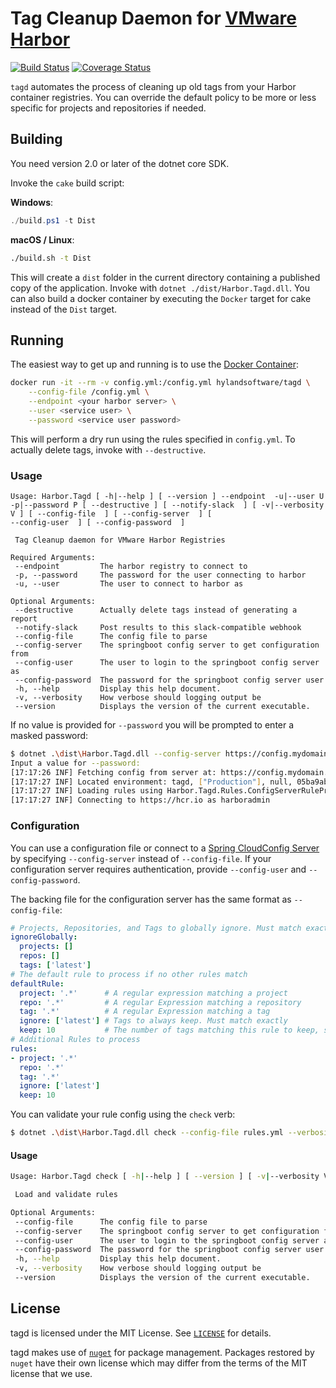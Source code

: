 # Tag Cleanup Daemon for [VMware Harbor](https://github.com/vmware/harbor)

[![Build Status](https://travis-ci.org/HylandSoftware/Harbor.Tagd.svg?branch=master)](https://travis-ci.org/HylandSoftware/Harbor.Tagd) [![Coverage Status](https://coveralls.io/repos/github/HylandSoftware/Harbor.Tagd/badge.svg?branch=master)](https://coveralls.io/github/HylandSoftware/Harbor.Tagd?branch=master)

`tagd` automates the process of cleaning up old tags from your Harbor container
registries. You can override the default policy to be more or less specific for
projects and repositories if needed.

## Building

You need version 2.0 or later of the dotnet core SDK.

Invoke the `cake` build script:

**Windows**:

```powershell
./build.ps1 -t Dist
```

**macOS / Linux**:

```bash
./build.sh -t Dist
```

This will create a `dist` folder in the current directory containing a published
copy of the application. Invoke with `dotnet ./dist/Harbor.Tagd.dll`. You can
also build a docker container by executing the `Docker` target for cake instead
of the `Dist` target.

## Running

The easiest way to get up and running is to use the [Docker Container](https://hub.docker.com/r/hylandsoftware/tagd/):

```bash
docker run -it --rm -v config.yml:/config.yml hylandsoftware/tagd \
    --config-file /config.yml \
    --endpoint <your harbor server> \
    --user <service user> \
    --password <service user password>
```

This will perform a dry run using the rules specified in `config.yml`. To
actually delete tags, invoke with `--destructive`.

### Usage

```text
Usage: Harbor.Tagd [ -h|--help ] [ --version ] --endpoint  -u|--user U -p|--password P [ --destructive ] [ --notify-slack  ] [ -v|--verbosity V ] [ --config-file  ] [ --config-server  ] [
--config-user  ] [ --config-password  ]

 Tag Cleanup daemon for VMware Harbor Registries

Required Arguments:
 --endpoint         The harbor registry to connect to
 -p, --password     The password for the user connecting to harbor
 -u, --user         The user to connect to harbor as

Optional Arguments:
 --destructive      Actually delete tags instead of generating a report
 --notify-slack     Post results to this slack-compatible webhook
 --config-file      The config file to parse
 --config-server    The springboot config server to get configuration from
 --config-user      The user to login to the springboot config server as
 --config-password  The password for the springboot config server user
 -h, --help         Display this help document.
 -v, --verbosity    How verbose should logging output be
 --version          Displays the version of the current executable.
```

If no value is provided for `--password` you will be prompted to enter a masked password:

```bash
$ dotnet .\dist\Harbor.Tagd.dll --config-server https://config.mydomain.net --verbosity verbose --endpoint https://hcr.io --user harboradmin --password
Input a value for --password:
[17:17:26 INF] Fetching config from server at: https://config.mydomain.net
[17:17:27 INF] Located environment: tagd, ["Production"], null, 05ba9ab0fe7b8846da1863cac3b4eebaa260c54b
[17:17:27 INF] Loading rules using Harbor.Tagd.Rules.ConfigServerRuleProvider
[17:17:27 INF] Connecting to https://hcr.io as harboradmin
```

### Configuration

You can use a configuration file or connect to a [Spring CloudConfig Server](https://cloud.spring.io/spring-cloud-config/)
by specifying `--config-server` instead of `--config-file`. If your configuration
server requires authentication, provide `--config-user` and `--config-password`.

The backing file for the configuration server has the same format as
`--config-file`:

```yml
# Projects, Repositories, and Tags to globally ignore. Must match exactly
ignoreGlobally:
  projects: []
  repos: []
  tags: ['latest']
# The default rule to process if no other rules match
defaultRule:
  project: '.*'      # A regular expression matching a project
  repo: '.*'         # A regular Expression matching a repository
  tag: '.*'          # A regular Expression matching a tag
  ignore: ['latest'] # Tags to always keep. Must match exactly
  keep: 10           # The number of tags matching this rule to keep, sorted by creation date
# Additional Rules to process
rules:
- project: '.*'
  repo: '.*'
  tag: '.*'
  ignore: ['latest']
  keep: 10
```

You can validate your rule config using the `check` verb:

```bash
$ dotnet .\dist\Harbor.Tagd.dll check --config-file rules.yml --verbosity verbose
```

#### Usage

```bash
Usage: Harbor.Tagd check [ -h|--help ] [ --version ] [ -v|--verbosity V ] [ --config-file  ] [ --config-server  ] [ --config-user  ] [ --config-password  ]

 Load and validate rules

Optional Arguments:
 --config-file      The config file to parse
 --config-server    The springboot config server to get configuration from
 --config-user      The user to login to the springboot config server as
 --config-password  The password for the springboot config server user
 -h, --help         Display this help document.
 -v, --verbosity    How verbose should logging output be
 --version          Displays the version of the current executable.
```

## License

tagd is licensed under the MIT License. See [`LICENSE`](./LICENSE) for details.

tagd makes use of [`nuget`](https://nuget.org) for package management. Packages
restored by `nuget` have their own license which may differ from the terms of
the MIT license that we use.
